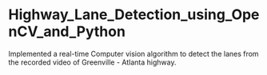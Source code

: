 # Highway_Lane_Detection_using_OpenCV_and_Python
Implemented a real-time Computer vision algorithm to detect the lanes from the recorded video of Greenville - Atlanta highway.
